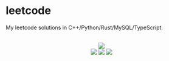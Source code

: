 # leetcode
My leetcode solutions in C++/Python/Rust/MySQL/TypeScript.

<div align="center">
<br/>
<img src="https://img.shields.io/badge/Solved-822/3339%20=%2024%25-blue.svg?style=flat-square" />
<br/>
<img src="https://img.shields.io/badge/Easy-309/831-5CB85D.svg?style=flat-square" />
<img src="https://img.shields.io/badge/Medium-405/1748-F0AE4E.svg?style=flat-square" />
<img src="https://img.shields.io/badge/Hard-108/760-D95450.svg?style=flat-square" />
</div>